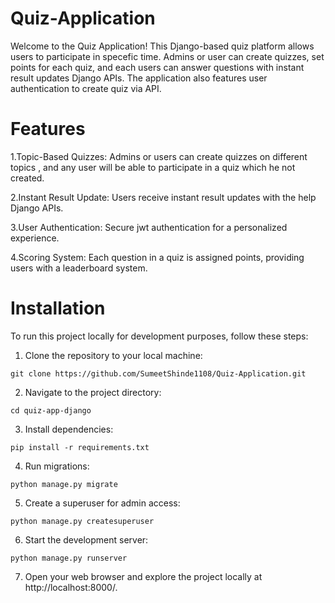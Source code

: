 # Quiz-Application
Welcome to the Quiz Application! This Django-based quiz platform allows users to participate in specefic time. Admins or user can create quizzes, set points for each quiz, and each users can answer questions with instant result updates Django APIs. The application also features user authentication to create quiz via API.

# Features
1.Topic-Based Quizzes: Admins or users can create quizzes on different topics , and any user will be able to participate in a quiz which he not created.

2.Instant Result Update: Users receive instant result updates with the help Django APIs.

3.User Authentication: Secure jwt authentication for a personalized experience.

4.Scoring System: Each question in a quiz is assigned points, providing users with a leaderboard system.

# Installation
To run this project locally for development purposes, follow these steps:


1. Clone the repository to your local machine:
```shell
git clone https://github.com/SumeetShinde1108/Quiz-Application.git
```

2. Navigate to the project directory:
```shell
cd quiz-app-django
```

3. Install dependencies:
```shell
pip install -r requirements.txt
```

4. Run migrations:
```shell
python manage.py migrate
```

5. Create a superuser for admin access:
```shell
python manage.py createsuperuser
```

6. Start the development server:
```shell
python manage.py runserver
```

7. Open your web browser and explore the project locally at http://localhost:8000/.



